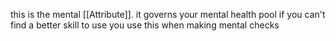 this is the mental [[Attribute]]. it governs your mental health pool
if you can't find a better skill to use you use this when making mental checks